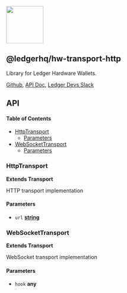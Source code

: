 <img src="https://user-images.githubusercontent.com/211411/34776833-6f1ef4da-f618-11e7-8b13-f0697901d6a8.png" height="100" />

## @ledgerhq/hw-transport-http

Library for Ledger Hardware Wallets.

[Github](https://github.com/LedgerHQ/ledgerjs/),
[API Doc](http://ledgerhq.github.io/ledgerjs/),
[Ledger Devs Slack](https://ledger-dev.slack.com/)

## API

<!-- Generated by documentation.js. Update this documentation by updating the source code. -->

#### Table of Contents

-   [HttpTransport](#httptransport)
    -   [Parameters](#parameters)
-   [WebSocketTransport](#websockettransport)
    -   [Parameters](#parameters-1)

### HttpTransport

**Extends Transport**

HTTP transport implementation

#### Parameters

-   `url` **[string](https://developer.mozilla.org/docs/Web/JavaScript/Reference/Global_Objects/String)** 

### WebSocketTransport

**Extends Transport**

WebSocket transport implementation

#### Parameters

-   `hook` **any** 
